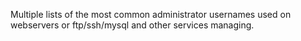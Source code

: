 Multiple lists of the most common administrator usernames used on webservers or ftp/ssh/mysql and other services managing.
